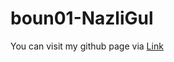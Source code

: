 # boun01-NazliGul
You can visit my github page via 
[Link](https://pjournal.github.io/boun01-NazliGul/)
